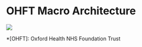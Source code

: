 # OHFT Macro Architecture

![](res/drawio/MacroArchitecture.drawio)


*[OHFT]: Oxford Health NHS Foundation Trust